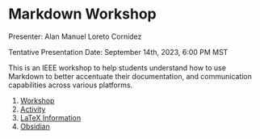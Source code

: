 # Markdown Workshop
Presenter: Alan Manuel Loreto Cornídez

Tentative Presentation Date: September 14th, 2023, 6:00 PM MST

This is an IEEE workshop to help students understand how to use Markdown to better accentuate their documentation, and communication capabilities across various platforms.



1. [Workshop](./markdown-workshop.md)
2. [Activity](./activity.md)
3. [LaTeX Information](./LaTeX.md)
4. [Obsidian](./obsidian.md)













